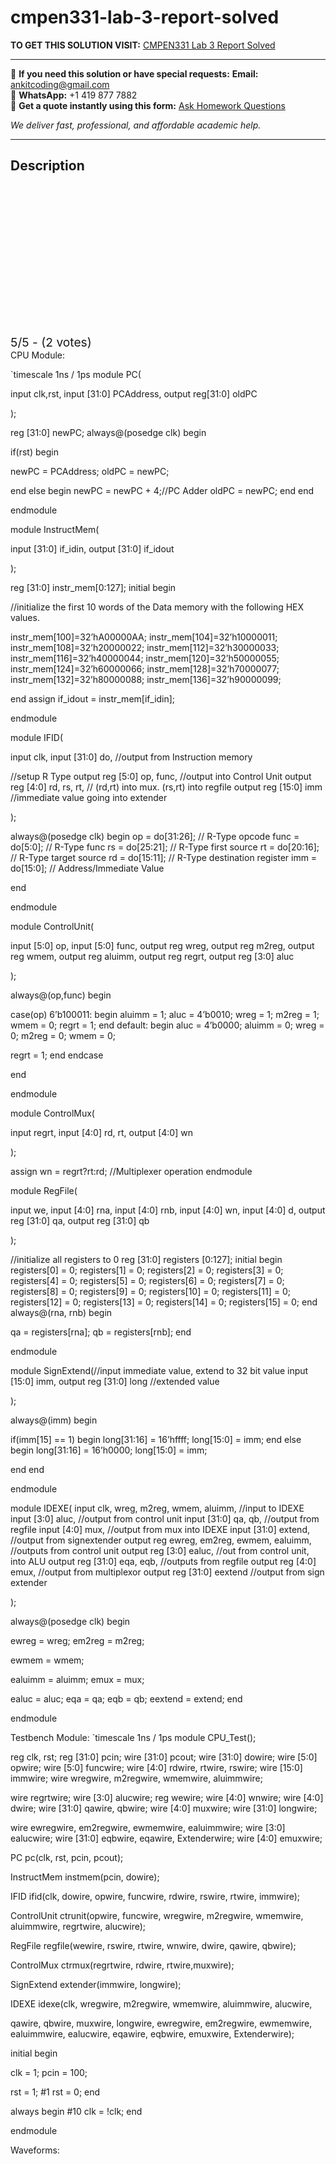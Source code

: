 # cmpen331-lab-3-report-solved
**TO GET THIS SOLUTION VISIT:** [CMPEN331 Lab 3 Report Solved](https://www.ankitcodinghub.com/product/lab-3-report/)


---

📩 **If you need this solution or have special requests:** **Email:** ankitcoding@gmail.com  
📱 **WhatsApp:** +1 419 877 7882  
📄 **Get a quote instantly using this form:** [Ask Homework Questions](https://www.ankitcodinghub.com/services/ask-homework-questions/)

*We deliver fast, professional, and affordable academic help.*

---

<h2>Description</h2>



<div class="kk-star-ratings kksr-auto kksr-align-center kksr-valign-top" data-payload="{&quot;align&quot;:&quot;center&quot;,&quot;id&quot;:&quot;123461&quot;,&quot;slug&quot;:&quot;default&quot;,&quot;valign&quot;:&quot;top&quot;,&quot;ignore&quot;:&quot;&quot;,&quot;reference&quot;:&quot;auto&quot;,&quot;class&quot;:&quot;&quot;,&quot;count&quot;:&quot;2&quot;,&quot;legendonly&quot;:&quot;&quot;,&quot;readonly&quot;:&quot;&quot;,&quot;score&quot;:&quot;5&quot;,&quot;starsonly&quot;:&quot;&quot;,&quot;best&quot;:&quot;5&quot;,&quot;gap&quot;:&quot;4&quot;,&quot;greet&quot;:&quot;Rate this product&quot;,&quot;legend&quot;:&quot;5\/5 - (2 votes)&quot;,&quot;size&quot;:&quot;24&quot;,&quot;title&quot;:&quot;CMPEN331 Lab 3 Report Solved&quot;,&quot;width&quot;:&quot;138&quot;,&quot;_legend&quot;:&quot;{score}\/{best} - ({count} {votes})&quot;,&quot;font_factor&quot;:&quot;1.25&quot;}">

<div class="kksr-stars">

<div class="kksr-stars-inactive">
            <div class="kksr-star" data-star="1" style="padding-right: 4px">


<div class="kksr-icon" style="width: 24px; height: 24px;"></div>
        </div>
            <div class="kksr-star" data-star="2" style="padding-right: 4px">


<div class="kksr-icon" style="width: 24px; height: 24px;"></div>
        </div>
            <div class="kksr-star" data-star="3" style="padding-right: 4px">


<div class="kksr-icon" style="width: 24px; height: 24px;"></div>
        </div>
            <div class="kksr-star" data-star="4" style="padding-right: 4px">


<div class="kksr-icon" style="width: 24px; height: 24px;"></div>
        </div>
            <div class="kksr-star" data-star="5" style="padding-right: 4px">


<div class="kksr-icon" style="width: 24px; height: 24px;"></div>
        </div>
    </div>

<div class="kksr-stars-active" style="width: 138px;">
            <div class="kksr-star" style="padding-right: 4px">


<div class="kksr-icon" style="width: 24px; height: 24px;"></div>
        </div>
            <div class="kksr-star" style="padding-right: 4px">


<div class="kksr-icon" style="width: 24px; height: 24px;"></div>
        </div>
            <div class="kksr-star" style="padding-right: 4px">


<div class="kksr-icon" style="width: 24px; height: 24px;"></div>
        </div>
            <div class="kksr-star" style="padding-right: 4px">


<div class="kksr-icon" style="width: 24px; height: 24px;"></div>
        </div>
            <div class="kksr-star" style="padding-right: 4px">


<div class="kksr-icon" style="width: 24px; height: 24px;"></div>
        </div>
    </div>
</div>


<div class="kksr-legend" style="font-size: 19.2px;">
            5/5 - (2 votes)    </div>
    </div>
CPU Module:

`timescale 1ns / 1ps module PC(

input clk,rst, input [31:0] PCAddress, output reg[31:0] oldPC

);

reg [31:0] newPC; always@(posedge clk) begin

if(rst) begin

newPC = PCAddress; oldPC = newPC;

end else begin newPC = newPC + 4;//PC Adder oldPC = newPC; end end

endmodule

module InstructMem(

input [31:0] if_idin, output [31:0] if_idout

);

reg [31:0] instr_mem[0:127]; initial begin

//initialize the first 10 words of the Data memory with the following HEX values.

instr_mem[100]=32’hA00000AA; instr_mem[104]=32’h10000011; instr_mem[108]=32’h20000022; instr_mem[112]=32’h30000033; instr_mem[116]=32’h40000044; instr_mem[120]=32’h50000055; instr_mem[124]=32’h60000066; instr_mem[128]=32’h70000077; instr_mem[132]=32’h80000088; instr_mem[136]=32’h90000099;

end assign if_idout = instr_mem[if_idin];

endmodule

module IFID(

input clk, input [31:0] do, //output from Instruction memory

//setup R Type output reg [5:0] op, func, //output into Control Unit output reg [4:0] rd, rs, rt, // (rd,rt) into mux. (rs,rt) into regfile output reg [15:0] imm //immediate value going into extender

);

always@(posedge clk) begin op = do[31:26]; // R-Type opcode func = do[5:0]; // R-Type func rs = do[25:21]; // R-Type first source rt = do[20:16]; // R-Type target source rd = do[15:11]; // R-Type destination register imm = do[15:0]; // Address/Immediate Value

end

endmodule

module ControlUnit(

input [5:0] op, input [5:0] func, output reg wreg, output reg m2reg, output reg wmem, output reg aluimm, output reg regrt, output reg [3:0] aluc

);

always@(op,func) begin

case(op) 6’b100011: begin aluimm = 1; aluc = 4’b0010; wreg = 1; m2reg = 1; wmem = 0; regrt = 1; end default: begin aluc = 4’b0000; aluimm = 0; wreg = 0; m2reg = 0; wmem = 0;

regrt = 1; end endcase

end

endmodule

module ControlMux(

input regrt, input [4:0] rd, rt, output [4:0] wn

);

assign wn = regrt?rt:rd; //Multiplexer operation endmodule

module RegFile(

input we, input [4:0] rna, input [4:0] rnb, input [4:0] wn, input [4:0] d, output reg [31:0] qa, output reg [31:0] qb

);

//initialize all registers to 0 reg [31:0] registers [0:127]; initial begin registers[0] = 0; registers[1] = 0; registers[2] = 0; registers[3] = 0; registers[4] = 0; registers[5] = 0; registers[6] = 0; registers[7] = 0; registers[8] = 0; registers[9] = 0; registers[10] = 0; registers[11] = 0; registers[12] = 0; registers[13] = 0; registers[14] = 0; registers[15] = 0; end always@(rna, rnb) begin

qa = registers[rna]; qb = registers[rnb]; end

endmodule

module SignExtend(//input immediate value, extend to 32 bit value input [15:0] imm, output reg [31:0] long //extended value

);

always@(imm) begin

if(imm[15] == 1) begin long[31:16] = 16’hffff; long[15:0] = imm; end else begin long[31:16] = 16’h0000; long[15:0] = imm;

end end

endmodule

module IDEXE( input clk, wreg, m2reg, wmem, aluimm, //input to IDEXE input [3:0] aluc, //output from control unit input [31:0] qa, qb, //output from regfile input [4:0] mux, //output from mux into IDEXE input [31:0] extend, //output from signextender output reg ewreg, em2reg, ewmem, ealuimm, //outputs from control unit output reg [3:0] ealuc, //out from control unit, into ALU output reg [31:0] eqa, eqb, //outputs from regfile output reg [4:0] emux, //output from multiplexor output reg [31:0] eextend //output from sign extender

);

always@(posedge clk) begin

ewreg = wreg; em2reg = m2reg;

ewmem = wmem;

ealuimm = aluimm; emux = mux;

ealuc = aluc; eqa = qa; eqb = qb; eextend = extend; end

endmodule

Testbench Module: `timescale 1ns / 1ps module CPU_Test();

reg clk, rst; reg [31:0] pcin; wire [31:0] pcout; wire [31:0] dowire; wire [5:0] opwire; wire [5:0] funcwire; wire [4:0] rdwire, rtwire, rswire; wire [15:0] immwire; wire wregwire, m2regwire, wmemwire, aluimmwire;

wire regrtwire; wire [3:0] alucwire; reg wewire; wire [4:0] wnwire; wire [4:0] dwire; wire [31:0] qawire, qbwire; wire [4:0] muxwire; wire [31:0] longwire;

wire ewregwire, em2regwire, ewmemwire, ealuimmwire; wire [3:0] ealucwire; wire [31:0] eqbwire, eqawire, Extenderwire; wire [4:0] emuxwire;

PC pc(clk, rst, pcin, pcout);

InstructMem instmem(pcin, dowire);

IFID ifid(clk, dowire, opwire, funcwire, rdwire, rswire, rtwire, immwire);

ControlUnit ctrunit(opwire, funcwire, wregwire, m2regwire, wmemwire, aluimmwire, regrtwire, alucwire);

RegFile regfile(wewire, rswire, rtwire, wnwire, dwire, qawire, qbwire);

ControlMux ctrmux(regrtwire, rdwire, rtwire,muxwire);

SignExtend extender(immwire, longwire);

IDEXE idexe(clk, wregwire, m2regwire, wmemwire, aluimmwire, alucwire,

qawire, qbwire, muxwire, longwire, ewregwire, em2regwire, ewmemwire, ealuimmwire, ealucwire, eqawire, eqbwire, emuxwire, Extenderwire);

initial begin

clk = 1; pcin = 100;

rst = 1; #1 rst = 0; end

always begin #10 clk = !clk; end

endmodule

Waveforms:
